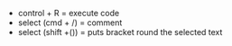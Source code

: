 - control + R = execute code
- select (cmd + /) = comment 
- select (shift +()) = puts bracket round the selected text 